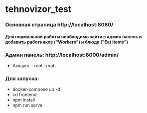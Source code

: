 # tehnovizor_test
### Основная страница http://localhost:8080/
#### Для нормальной работы необходимо зайти в админ панель и добавить работников ("Workers") и блюда ("Eat items")
### Админ панель: http://localhost:8000/admin/
- Аккаунт - root : root

### Для запуска:
- docker-compose up -d
- cd frontend
- npm install
- npm run serve